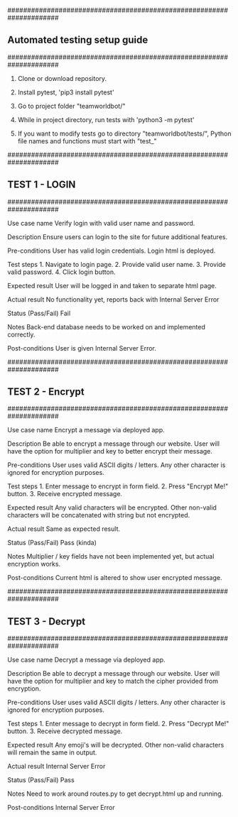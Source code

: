 #####################################################################
## Automated testing setup guide ##
#####################################################################

1. Clone or download repository.

2. Install pytest, 'pip3 install pytest'

3. Go to project folder "teamworldbot/"

4. While in project directory, run tests with 'python3 -m pytest'

5. If you want to modify tests go to directory "teamworldbot/tests/", 
    Python file names and functions must start with "test_"


#####################################################################
## TEST 1 - LOGIN ##
#####################################################################

Use case name
    Verify login with valid user name and password.

Description
    Ensure users can login to the site for future additional features.

Pre-conditions
    User has valid login credentials. Login html is deployed.

Test steps
    1. Navigate to login page.
    2. Provide valid user name.
    3. Provide valid password.
    4. Click login button.

Expected result
    User will be logged in and taken to separate html page.

Actual result
    No functionality yet, reports back with Internal Server Error

Status (Pass/Fail)
    Fail

Notes
    Back-end database needs to be worked on and implemented correctly.

Post-conditions
    User is given Internal Server Error.

#####################################################################
## TEST 2 - Encrypt ##
#####################################################################

Use case name
    Encrypt a message via deployed app.

Description
    Be able to encrypt a message through our website. User will have the option for multiplier and key to better encrypt their message.

Pre-conditions
    User uses valid ASCII digits / letters. Any other character is ignored for encryption purposes.

Test steps
    1. Enter message to encrypt in form field.
    2. Press "Encrypt Me!" button.
    3. Receive encrypted message.

Expected result
    Any valid characters will be encrypted. Other non-valid characters will be concatenated with string but not encrypted.

Actual result
    Same as expected result.

Status (Pass/Fail)
    Pass (kinda)

Notes
    Multiplier / key fields have not been implemented yet, but actual encryption works.

Post-conditions
    Current html is altered to show user encrypted message.

#####################################################################
## TEST 3 - Decrypt ##
#####################################################################

Use case name
    Decrypt a message via deployed app.

Description
    Be able to decrypt a message through our website. User will have the option for multiplier and key to match the cipher provided from encryption.

Pre-conditions
    User uses valid ASCII digits / letters. Any other character is ignored for encryption purposes.

Test steps
    1. Enter message to decrypt in form field.
    2. Press "Decrypt Me!" button.
    3. Receive decrypted message.

Expected result
    Any emoji's will be decrypted. Other non-valid characters will remain the same in output.

Actual result
    Internal Server Error

Status (Pass/Fail)
    Pass

Notes
    Need to work around routes.py to get decrypt.html up and running.

Post-conditions
    Internal Server Error
